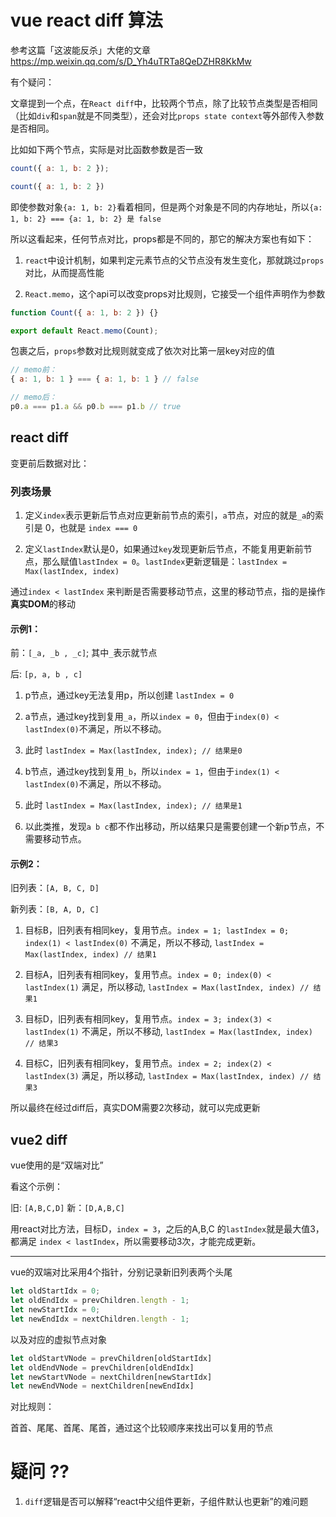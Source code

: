 # vue react diff 算法

参考这篇「这波能反杀」大佬的文章 https://mp.weixin.qq.com/s/D_Yh4uTRTa8QeDZHR8KkMw

有个疑问：

文章提到一个点，在`React diff`中，比较两个节点，除了比较节点类型是否相同（比如`div`和`span`就是不同类型），还会对比`props state context`等外部传入参数是否相同。

比如如下两个节点，实际是对比函数参数是否一致

```js
count({ a: 1, b: 2 });

count({ a: 1, b: 2 })
```

即使参数对象`{a: 1, b: 2}`看着相同，但是两个对象是不同的内存地址，所以`{a: 1, b: 2} === {a: 1, b: 2} 是 false`

所以这看起来，任何节点对比，props都是不同的，那它的解决方案也有如下：

1. `react`中设计机制，如果判定元素节点的父节点没有发生变化，那就跳过`props`对比，从而提高性能

2. `React.memo`，这个api可以改变props对比规则，它接受一个组件声明作为参数

```js
function Count({ a: 1, b: 2 }) {}

export default React.memo(Count);
```

包裹之后，`props`参数对比规则就变成了依次对比第一层key对应的值

```js
// memo前：
{ a: 1, b: 1 } === { a: 1, b: 1 } // false

// memo后：
p0.a === p1.a && p0.b === p1.b // true
```


## react diff



变更前后数据对比：

### 列表场景

1. 定义`index`表示更新后节点对应更新前节点的索引，`a`节点，对应的就是`_a`的索引是 0，也就是 `index === 0`

2. 定义`lastIndex`默认是0，如果通过`key`发现更新后节点，不能复用更新前节点，那么赋值`lastIndex = 0`。`lastIndex`更新逻辑是：`lastIndex = Max(lastIndex, index)`

通过`index < lastIndex` 来判断是否需要移动节点，这里的移动节点，指的是操作**真实DOM**的移动

#### 示例1：
前：`[_a, _b , _c]`; 其中`_`表示就节点

后: `[p, a, b , c]`

1. p节点，通过key无法复用p，所以创建 `lastIndex = 0`

2. a节点，通过key找到复用`_a`，所以`index = 0`，但由于`index(0) < lastIndex(0)`不满足，所以不移动。

3. 此时 `lastIndex = Max(lastIndex, index); // 结果是0`

4. b节点，通过key找到复用`_b`，所以`index = 1`，但由于`index(1) < lastIndex(0)`不满足，所以不移动。

5. 此时 `lastIndex = Max(lastIndex, index); // 结果是1`

3. 以此类推，发现`a b c`都不作出移动，所以结果只是需要创建一个新p节点，不需要移动节点。

#### 示例2：

旧列表：`[A, B, C, D]`

新列表：`[B, A, D, C]`

1. 目标B，旧列表有相同key，复用节点。`index = 1; lastIndex = 0; index(1) < lastIndex(0)` 不满足，所以不移动, `lastIndex = Max(lastIndex, index) // 结果1`

2. 目标A，旧列表有相同key，复用节点。`index = 0; index(0) < lastIndex(1)` 满足，所以移动, `lastIndex = Max(lastIndex, index) // 结果1`

3. 目标D，旧列表有相同key，复用节点。`index = 3; index(3) < lastIndex(1)` 不满足，所以不移动, `lastIndex = Max(lastIndex, index) // 结果3`

4. 目标C，旧列表有相同key，复用节点。`index = 2; index(2) < lastIndex(3)` 满足，所以移动, `lastIndex = Max(lastIndex, index) // 结果3`

所以最终在经过diff后，真实DOM需要2次移动，就可以完成更新

## vue2 diff

vue使用的是“双端对比”

看这个示例：

旧: `[A,B,C,D]`
新：`[D,A,B,C]`

用react对比方法，目标D，`index = 3`，之后的A,B,C 的`lastIndex`就是最大值3，都满足 `index < lastIndex`，所以需要移动3次，才能完成更新。

---

vue的双端对比采用4个指针，分别记录新旧列表两个头尾

```js
let oldStartIdx = 0;
let oldEndIdx = prevChildren.length - 1;
let newStartIdx = 0;
let newEndIdx = nextChildren.length - 1;
```

以及对应的虚拟节点对象

```js
let oldStartVNode = prevChildren[oldStartIdx]
let oldEndVNode = prevChildren[oldEndIdx]
let newStartVNode = nextChildren[newStartIdx]
let newEndVNode = nextChildren[newEndIdx]
```

对比规则：

首首、尾尾、首尾、尾首，通过这个比较顺序来找出可以复用的节点

# 疑问 ??

1. `diff`逻辑是否可以解释“react中父组件更新，子组件默认也更新”的难问题

